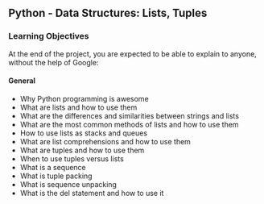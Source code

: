 ## Python - Data Structures: Lists, Tuples

### Learning Objectives

At the end of the project, you are expected to be able to explain to anyone, without the help of Google:

#### General

 - Why Python programming is awesome
 - What are lists and how to use them
 - What are the differences and similarities between strings and lists
 - What are the most common methods of lists and how to use them
 - How to use lists as stacks and queues
 - What are list comprehensions and how to use them
 - What are tuples and how to use them
 - When to use tuples versus lists
 - What is a sequence
 - What is tuple packing
 - What is sequence unpacking
 - What is the del statement and how to use it
